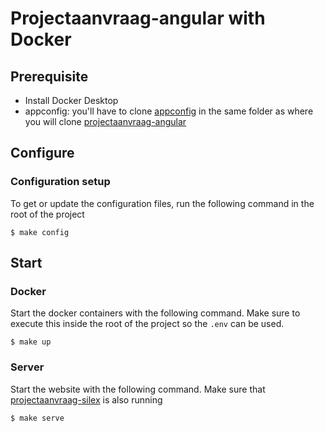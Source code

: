 # Projectaanvraag-angular with Docker

## Prerequisite
- Install Docker Desktop
- appconfig: you'll have to clone [appconfig](https://github.com/cultuurnet/appconfig) in the same folder as where you will clone [projectaanvraag-angular](https://github.com/cultuurnet/projectaanvraag-angular)

## Configure

### Configuration setup
To get or update the configuration files, run the following command in the root of the project
```
$ make config
```

## Start

### Docker

Start the docker containers with the following command. Make sure to execute this inside the root of the project so the `.env` can be used.
```
$ make up
```

### Server

Start the website with the following command. Make sure that [projectaanvraag-silex](https://github.com/cultuurnet/projectaanvraag-silex)
is also running
```
$ make serve
```
